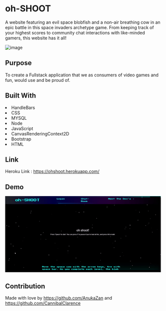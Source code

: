 # oh-SHOOT

A website featuring an evil space blobfish and a non-air breathing cow in an epic battle in this space invaders archetype game. From keeping track of your highest scores to community chat interactions with like-minded gamers, this website has it all!

![image](https://user-images.githubusercontent.com/100390351/178166133-0442ccca-ef72-4b24-8e2e-ddee3fdf1679.png)
 
## Purpose
To create a Fullstack application that we as consumers of video games and fun, would use and be proud of.

## Built With
<li>
HandleBars
</li>
<li>
CSS
</li>
<li>
MYSQL
</li>
<li>
Node
</li>
<li>
JavaScript
</li>
<li>
CanvasRenderingContext2D
</li>
<li>
Bootstrap
</li>
<li>
HTML
</li>

## Link
Heroku Link : https://ohshoot.herokuapp.com/

## Demo
![oh-shoot game demo GIF](./oh-shoot.gif)

## Contribution
Made with love by https://github.com/AnukaZan
and https://github.com/CannibalClarence
